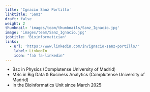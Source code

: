 ```yaml
---
title: 'Ignacio Sanz Portillo'
linktitle: 'Sanz'
draft: false
weight: 2
thumbnail: 'images/team/thumbnails/Sanz_Ignacio.jpg'
image: 'images/team/Sanz_Ignacio.jpg'
jobtitle: 'Bioinformatician'
links:
  - url: 'https://www.linkedin.com/in/ignacio-sanz-portillo/'
    label: LinkedIn
    icon: "fab fa-linkedin"
---
```


- Bsc in Physics (Complutense University of Madrid)
- MSc in Big Data & Business Analytics (Complutense University of Madrid)
- In the Bioinformatics Unit since March 2025
